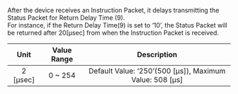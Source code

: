 After the device receives an Instruction Packet, it delays transmitting the Status Packet for Return Delay Time (9).  
For instance, if the Return Delay Time(9) is set to ‘10’, the Status Packet will be returned after 20[μsec] from when the Instruction Packet is received.

|   Unit   | Value Range |                       Description                       |
|:--------:|:-----------:|:-------------------------------------------------------:|
| 2 [μsec] |   0 ~ 254   | Default Value: ‘250’(500 [μs]), Maximum Value: 508 [μs] |
